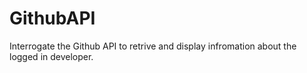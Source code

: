 # GithubAPI
Interrogate the Github API to retrive and display infromation about the logged in developer.
